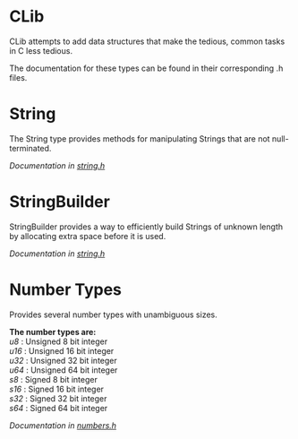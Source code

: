 # CLib
CLib attempts to add data structures that make the tedious, common tasks in C less tedious.

The documentation for these types can be found in their corresponding .h files.

# String
The String type provides methods for manipulating Strings that are not null-terminated.

_Documentation in [string.h](src/string.h#L63)_

# StringBuilder
StringBuilder provides a way to efficiently build Strings of unknown length by allocating extra space before it is used.

_Documentation in [string.h](src/string.h#L389)_

# Number Types
Provides several number types with unambiguous sizes.

**The number types are:** <br />
_u8_ : Unsigned 8 bit integer <br />
_u16_ : Unsigned 16 bit integer <br />
_u32_ : Unsigned 32 bit integer <br />
_u64_ : Unsigned 64 bit integer <br />
_s8_ : Signed 8 bit integer <br />
_s16_ : Signed 16 bit integer <br />
_s32_ : Signed 32 bit integer <br />
_s64_ : Signed 64 bit integer

_Documentation in [numbers.h](src/numbers.h)_
